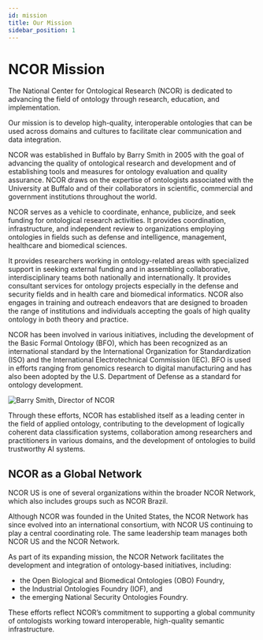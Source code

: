 ```yaml
---
id: mission
title: Our Mission
sidebar_position: 1
---
```


# NCOR Mission

The National Center for Ontological Research (NCOR) is dedicated to advancing the field of ontology through research, education, and implementation.

Our mission is to develop high-quality, interoperable ontologies that can be used across domains and cultures to facilitate clear communication and data integration.

NCOR was established in Buffalo by Barry Smith in 2005 with the goal of advancing the quality of ontological research and development and of establishing tools and measures for ontology evaluation and quality assurance. NCOR draws on the expertise of ontologists associated with the University at Buffalo and of their collaborators in scientific, commercial and government institutions throughout the world.

NCOR serves as a vehicle to coordinate, enhance, publicize, and seek funding for ontological research activities. It provides coordination, infrastructure, and independent review to organizations employing ontologies in fields such as defense and intelligence, management, healthcare and biomedical sciences.

It provides researchers working in ontology-related areas with specialized support in seeking external funding and in assembling collaborative, interdisciplinary teams both nationally and internationally. It provides consultant services for ontology projects especially in the defense and security fields and in health care and biomedical informatics. NCOR also engages in training and outreach endeavors that are designed to broaden the range of institutions and individuals accepting the goals of high quality ontology in both theory and practice.

NCOR has been involved in various initiatives, including the development of the Basic Formal Ontology (BFO), which has been recognized as an international standard by the International Organization for Standardization (ISO) and the International Electrotechnical Commission (IEC). BFO is used in efforts ranging from genomics research to digital manufacturing and has also been adopted by the U.S. Department of Defense as a standard for ontology development.

<div style={{display: 'flex', justifyContent: 'center', margin: '2rem 0'}}>
  <img 
    src="/img/BarrySmith_Ontology.jpg" 
    alt="Barry Smith, Director of NCOR" 
    style={{
      maxWidth: '80%', 
      borderRadius: '8px', 
      boxShadow: '0 4px 12px rgba(0, 0, 0, 0.15)',
      border: '1px solid #eaeaea'
    }} 
  />
</div>

Through these efforts, NCOR has established itself as a leading center in the field of applied ontology, contributing to the development of logically coherent data classification systems, collaboration among researchers and practitioners in various domains, and the development of ontologies to build trustworthy AI systems.

## NCOR as a Global Network

NCOR US is one of several organizations within the broader NCOR Network, which also includes groups such as NCOR Brazil.

Although NCOR was founded in the United States, the NCOR Network has since evolved into an international consortium, with NCOR US continuing to play a central coordinating role. The same leadership team manages both NCOR US and the NCOR Network.

As part of its expanding mission, the NCOR Network facilitates the development and integration of ontology-based initiatives, including:

- the Open Biological and Biomedical Ontologies (OBO) Foundry,  
- the Industrial Ontologies Foundry (IOF), and  
- the emerging National Security Ontologies Foundry.

These efforts reflect NCOR’s commitment to supporting a global community of ontologists working toward interoperable, high-quality semantic infrastructure.
